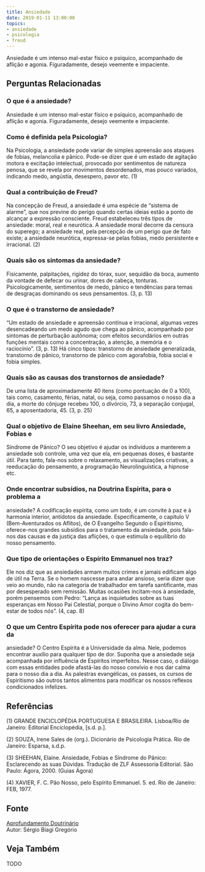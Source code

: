 ```yaml
---
title: Ansiedade
date: 2019-01-11 13:00:00
topics: 
- ansiedade
- psicologia
- freud
---
```


Ansiedade é um intenso mal-estar físico e psíquico, acompanhado de aflição e
agonia. Figuradamente, desejo veemente e impaciente.  

## Perguntas Relacionadas

### O que é a ansiedade?
Ansiedade é um intenso mal-estar físico e psíquico, acompanhado de
aflição e agonia. Figuradamente, desejo veemente e impaciente.

### Como é definida pela Psicologia?
Na Psicologia, a ansiedade pode variar de simples apreensão aos
ataques de fobias, melancolia e pânico. Pode-se dizer que é um estado de
agitação motora e excitação intelectual, provocado por sentimentos de
natureza penosa, que se revela por movimentos desordenados, mas pouco
variados, indicando medo, angústia, desespero, pavor etc. (1)

### Qual a contribuição de Freud?
Na concepção de Freud, a ansiedade é uma espécie de “sistema de alarme”,
que nos previne do perigo quando certas ideias estão a ponto de alcançar
a expressão consciente. Freud estabeleceu três tipos de ansiedade:
moral, real e neurótica. A ansiedade moral decorre da censura do
superego; a ansiedade real, pela percepção de um perigo que de fato
existe; a ansiedade neurótica, expressa-se pelas fobias, medo
persistente e irracional. (2)

### Quais são os sintomas da ansiedade?
Fisicamente, palpitações, rigidez do tórax, suor, sequidão da
boca, aumento da vontade de defecar ou urinar, dores de cabeça,
tonturas. Psicologicamente, sentimentos de medo, pânico e
tendências para temas de desgraças dominando os seus pensamentos. (3, p.
13)

### O que é o transtorno de ansiedade?
“Um estado de ansiedade e apreensão contínua e irracional, algumas vezes
desencadeando um medo agudo que chega ao pânico, acompanhado por
sintomas de perturbação autônoma; com efeitos secundários em outras
funções mentais como a concentração, a atenção, a memória e o
raciocínio”. (3, p. 13) Há cinco tipos: transtorno de ansiedade
generalizada, transtorno de pânico, transtorno de pânico com agorafobia,
fobia social e fobia simples.

### Quais são as causas dos transtornos de ansiedade?
De uma lista de aproximadamente 40 itens (como pontuação de 0 a 100),
tais como, casamento, férias, natal, ou seja, como passamos o nosso dia
a dia, a morte do cônjuge recebeu 100, o divórcio, 73, a separação
conjugal, 65, a aposentadoria, 45. (3, p. 25)

### Qual o objetivo de Elaine Sheehan, em seu livro Ansiedade, Fobias e
Síndrome de Pânico?
O seu objetivo é ajudar os indivíduos a manterem a ansiedade sob
controle, uma vez que ela, em pequenas doses, é bastante útil. Para
tanto, fala-nos sobre o relaxamento, as visualizações criativas, a
reeducação do pensamento, a programação Neurolinguística, a hipnose etc.

### Onde encontrar subsídios, na Doutrina Espírita, para o problema a
ansiedade?
A codificação espírita, como um todo, é um convite à paz e à harmonia
interior, antídotos da ansiedade. Especificamente, o capítulo V
(Bem-Aventurados os Aflitos), de O Evangelho Segundo o Espiritismo,
oferece-nos grandes subsídios para o tratamento da ansiedade, pois
fala-nos das causas e da justiça das aflições, o que estimula o
equilíbrio do nosso pensamento.

### Que tipo de orientações o Espírito Emmanuel nos traz?
Ele nos diz que as ansiedades armam muitos crimes e jamais edificam algo
de útil na Terra. Se o homem nascesse para andar ansioso, seria dizer
que veio ao mundo, não na categoria de trabalhador em tarefa
santificante, mas por desesperado sem remissão. Muitas ocasiões
incitam-nos à ansiedade, porém pensemos com Pedro: “Lança as inquietudes
sobre as tuas esperanças em Nosso Pai Celestial, porque o Divino Amor
cogita do bem-estar de todos nós”. (4, cap. 8)

### O que um Centro Espírita pode nos oferecer para ajudar a cura da
ansiedade?
O Centro Espírita é a Universidade da alma. Nele, podemos encontrar
auxílio para qualquer tipo de dor. Suponha que a ansiedade seja
acompanhada por influência de Espíritos imperfeitos. Nesse caso, o
diálogo com essas entidades pode afastá-las do nosso convívio e nos dar
calma para o nosso dia a dia. As palestras evangélicas, os passes, os
cursos de Espiritismo são outros tantos alimentos para modificar os
nossos reflexos condicionados infelizes.


## Referências
(1) GRANDE ENCICLOPÉDIA PORTUGUESA E BRASILEIRA. Lisboa/Rio de Janeiro:
Editorial Enciclopédia, \[s.d. p.\].

(2) SOUZA, Irene Sales de (org.). Dicionário de Psicologia Prática.
Rio de Janeiro: Esparsa, s.d.p.

(3) SHEEHAN, Elaine. Ansiedade, Fobias e Síndrome do Pânico:
Esclarecendo as suas Dúvidas. Tradução de ZLF Assessoria Editorial. São
Paulo: Ágora, 2000. (Guias Ágora)

(4) XAVIER, F. C. Pão Nosso, pelo Espírito Emmanuel. 5. ed. Rio de
Janeiro: FEB, 1977.

## Fonte
[Aprofundamento Doutrinário](https://sites.google.com/view/aprofundamentodoutrinario/ansiedade-psicologia-e-espiritismo)  
Autor: Sérgio Biagi Gregório

## Veja Também
TODO

